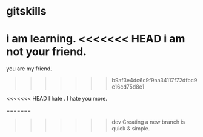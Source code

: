 # gitskills
i am learning.
<<<<<<< HEAD
i am not your friend.
=======
you are my friend.
>>>>>>> b9af3e4dc6c9f9aa34117f72dfbc9e16cd75d8e1

<<<<<<< HEAD
I hate .
I hate you more.

=======
>>>>>>> dev
Creating a new branch is quick & simple.
